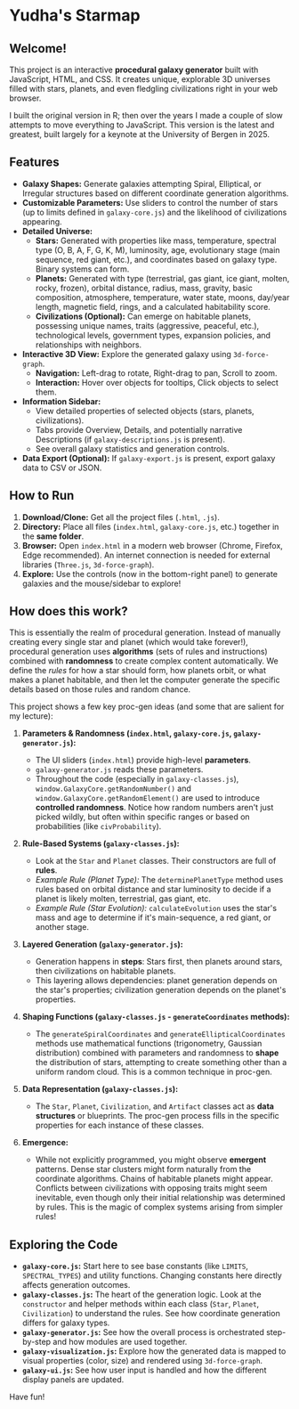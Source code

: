 # Yudha's Starmap

## Welcome!

This project is an interactive **procedural galaxy generator** built with JavaScript, HTML, and CSS. It creates unique, explorable 3D universes filled with stars, planets, and even fledgling civilizations right in your web browser.

I built the original version in R; then over the years I made a couple of slow attempts to move everything to JavaScript. This version is the latest and greatest, built largely for a keynote at the University of Bergen in 2025. 



## Features

* **Galaxy Shapes:** Generate galaxies attempting Spiral, Elliptical, or Irregular structures based on different coordinate generation algorithms.
* **Customizable Parameters:** Use sliders to control the number of stars (up to limits defined in `galaxy-core.js`) and the likelihood of civilizations appearing.
* **Detailed Universe:**
    * **Stars:** Generated with properties like mass, temperature, spectral type (O, B, A, F, G, K, M), luminosity, age, evolutionary stage (main sequence, red giant, etc.), and coordinates based on galaxy type. Binary systems can form.
    * **Planets:** Generated with type (terrestrial, gas giant, ice giant, molten, rocky, frozen), orbital distance, radius, mass, gravity, basic composition, atmosphere, temperature, water state, moons, day/year length, magnetic field, rings, and a calculated habitability score.
    * **Civilizations (Optional):** Can emerge on habitable planets, possessing unique names, traits (aggressive, peaceful, etc.), technological levels, government types, expansion policies, and relationships with neighbors.
* **Interactive 3D View:** Explore the generated galaxy using `3d-force-graph`.
    * **Navigation:** Left-drag to rotate, Right-drag to pan, Scroll to zoom.
    * **Interaction:** Hover over objects for tooltips, Click objects to select them.
* **Information Sidebar:**
    * View detailed properties of selected objects (stars, planets, civilizations).
    * Tabs provide Overview, Details, and potentially narrative Descriptions (if `galaxy-descriptions.js` is present).
    * See overall galaxy statistics and generation controls.
* **Data Export (Optional):** If `galaxy-export.js` is present, export galaxy data to CSV or JSON.

## How to Run

1.  **Download/Clone:** Get all the project files (`.html`, `.js`).
2.  **Directory:** Place all files (`index.html`, `galaxy-core.js`, etc.) together in the **same folder**.
3.  **Browser:** Open `index.html` in a modern web browser (Chrome, Firefox, Edge recommended). An internet connection is needed for external libraries (`Three.js`, `3d-force-graph`).
4.  **Explore:** Use the controls (now in the bottom-right panel) to generate galaxies and the mouse/sidebar to explore!

## How does this work?

This is essentially the realm of procedural generation. Instead of manually creating every single star and planet (which would take forever!), procedural generation uses **algorithms** (sets of rules and instructions) combined with **randomness** to create complex content automatically. We define the *rules* for how a star should form, how planets orbit, or what makes a planet habitable, and then let the computer generate the specific details based on those rules and random chance.

This project shows a few key proc-gen ideas (and some that are salient for my lecture):

1.  **Parameters & Randomness (`index.html`, `galaxy-core.js`, `galaxy-generator.js`):**
    * The UI sliders (`index.html`) provide high-level **parameters**.
    * `galaxy-generator.js` reads these parameters.
    * Throughout the code (especially in `galaxy-classes.js`), `window.GalaxyCore.getRandomNumber()` and `window.GalaxyCore.getRandomElement()` are used to introduce **controlled randomness**. Notice how random numbers aren't just picked wildly, but often within specific ranges or based on probabilities (like `civProbability`).

2.  **Rule-Based Systems (`galaxy-classes.js`):**
    * Look at the `Star` and `Planet` classes. Their constructors are full of **rules**.
    * *Example Rule (Planet Type):* The `determinePlanetType` method uses rules based on orbital distance and star luminosity to decide if a planet is likely molten, terrestrial, gas giant, etc.
    * *Example Rule (Star Evolution):* `calculateEvolution` uses the star's mass and age to determine if it's main-sequence, a red giant, or another stage.

3.  **Layered Generation (`galaxy-generator.js`):**
    * Generation happens in **steps**: Stars first, then planets around stars, then civilizations on habitable planets.
    * This layering allows dependencies: planet generation depends on the star's properties; civilization generation depends on the planet's properties.

4.  **Shaping Functions (`galaxy-classes.js` - `generateCoordinates` methods):**
    * The `generateSpiralCoordinates` and `generateEllipticalCoordinates` methods use mathematical functions (trigonometry, Gaussian distribution) combined with parameters and randomness to **shape** the distribution of stars, attempting to create something other than a uniform random cloud. This is a common technique in proc-gen.

5.  **Data Representation (`galaxy-classes.js`):**
    * The `Star`, `Planet`, `Civilization`, and `Artifact` classes act as **data structures** or blueprints. The proc-gen process fills in the specific properties for each instance of these classes.

6.  **Emergence:**
    * While not explicitly programmed, you might observe **emergent** patterns. Dense star clusters might form naturally from the coordinate algorithms. Chains of habitable planets might appear. Conflicts between civilizations with opposing traits might seem inevitable, even though only their initial relationship was determined by rules. This is the magic of complex systems arising from simpler rules!


## Exploring the Code

* **`galaxy-core.js`:** Start here to see base constants (like `LIMITS`, `SPECTRAL_TYPES`) and utility functions. Changing constants here directly affects generation outcomes.
* **`galaxy-classes.js`:** The heart of the generation logic. Look at the `constructor` and helper methods within each class (`Star`, `Planet`, `Civilization`) to understand the rules. See how coordinate generation differs for galaxy types.
* **`galaxy-generator.js`:** See how the overall process is orchestrated step-by-step and how modules are used together.
* **`galaxy-visualization.js`:** Explore how the generated data is mapped to visual properties (color, size) and rendered using `3d-force-graph`.
* **`galaxy-ui.js`:** See how user input is handled and how the different display panels are updated.

Have fun!